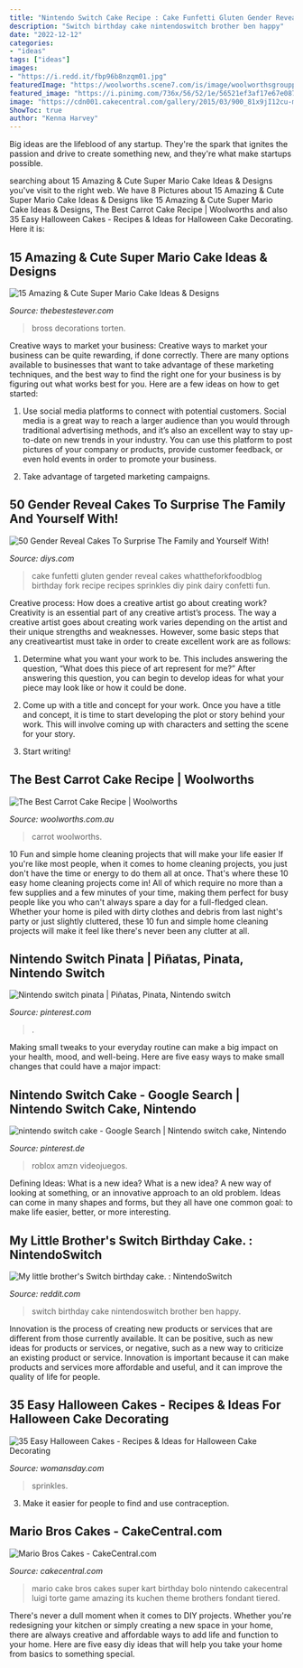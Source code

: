 ```yaml
---
title: "Nintendo Switch Cake Recipe : Cake Funfetti Gluten Gender Reveal Cakes Whattheforkfoodblog Birthday Fork Recipe Recipes Sprinkles Diy Pink Dairy Confetti Fun"
description: "Switch birthday cake nintendoswitch brother ben happy"
date: "2022-12-12"
categories:
- "ideas"
tags: ["ideas"]
images:
- "https://i.redd.it/fbp96b8nzqm01.jpg"
featuredImage: "https://woolworths.scene7.com/is/image/woolworthsgroupprod/2105-best-carrot-cake?wid=1300&amp;hei=1300"
featured_image: "https://i.pinimg.com/736x/56/52/1e/56521ef3af17e67e087e9330b20fcc4f.jpg"
image: "https://cdn001.cakecentral.com/gallery/2015/03/900_81x9jI12cu-mari-bros-cakes.jpg"
ShowToc: true
author: "Kenna Harvey"
---
```



Big ideas are the lifeblood of any startup. They're the spark that ignites the passion and drive to create something new, and they're what make startups possible.

	

		
searching about 15 Amazing &amp; Cute Super Mario Cake Ideas &amp; Designs you've visit to the right web. We have 8 Pictures about 15 Amazing &amp; Cute Super Mario Cake Ideas &amp; Designs like 15 Amazing &amp; Cute Super Mario Cake Ideas &amp; Designs, The Best Carrot Cake Recipe | Woolworths and also 35 Easy Halloween Cakes - Recipes &amp; Ideas for Halloween Cake Decorating. Here it is:
		
    
## 15 Amazing &amp; Cute Super Mario Cake Ideas &amp; Designs

<img loading=lazy src="https://www.thebestestever.com/images/2020/09/super-mario-cake-ideas-11-896x1024.jpg" onerror="this.onerror=null;this.src='https://tse4.mm.bing.net/th?id=OIP.c0JGzbFuySyqwI5lK03WFAHaId&amp;pid=15.1';" alt="15 Amazing &amp; Cute Super Mario Cake Ideas &amp; Designs">

_Source: thebestestever.com_

>bross decorations torten. 

	

Creative ways to market your business:
Creative ways to market your business can be quite rewarding, if done correctly. There are many options available to businesses that want to take advantage of these marketing techniques, and the best way to find the right one for your business is by figuring out what works best for you. Here are a few ideas on how to get started: 
1. Use social media platforms to connect with potential customers. Social media is a great way to reach a larger audience than you would through traditional advertising methods, and it’s also an excellent way to stay up-to-date on new trends in your industry. You can use this platform to post pictures of your company or products, provide customer feedback, or even hold events in order to promote your business. 

2. Take advantage of targeted marketing campaigns.

    
## 50 Gender Reveal Cakes To Surprise The Family And Yourself With!

<img loading=lazy src="http://cdn.diys.com/wp-content/uploads/2017/04/Gluten-Free-Funfetti-Cake.jpg" onerror="this.onerror=null;this.src='https://tse2.mm.bing.net/th?id=OIP.5jFTQuW6Y0qiryqsX58FHgHaLI&amp;pid=15.1';" alt="50 Gender Reveal Cakes To Surprise The Family and Yourself With!">

_Source: diys.com_

>cake funfetti gluten gender reveal cakes whattheforkfoodblog birthday fork recipe recipes sprinkles diy pink dairy confetti fun. 

	

Creative process: How does a creative artist go about creating work?
Creativity is an essential part of any creative artist’s process. The way a creative artist goes about creating work varies depending on the artist and their unique strengths and weaknesses. However, some basic steps that any creativeartist must take in order to create excellent work are as follows:
1. Determine what you want your work to be. This includes answering the question, “What does this piece of art represent for me?” After answering this question, you can begin to develop ideas for what your piece may look like or how it could be done.

2. Come up with a title and concept for your work. Once you have a title and concept, it is time to start developing the plot or story behind your work. This will involve coming up with characters and setting the scene for your story.

3. Start writing!

    
## The Best Carrot Cake Recipe | Woolworths

<img loading=lazy src="https://woolworths.scene7.com/is/image/woolworthsgroupprod/2105-best-carrot-cake?wid=1300&amp;hei=1300" onerror="this.onerror=null;this.src='https://tse3.mm.bing.net/th?id=OIP.7DvEczeXgKyESt9gMDPUFAHaHa&amp;pid=15.1';" alt="The Best Carrot Cake Recipe | Woolworths">

_Source: woolworths.com.au_

>carrot woolworths. 

	

10 Fun and simple home cleaning projects that will make your life easier
If you're like most people, when it comes to home cleaning projects, you just don't have the time or energy to do them all at once. That's where these 10 easy home cleaning projects come in! All of which require no more than a few supplies and a few minutes of your time, making them perfect for busy people like you who can't always spare a day for a full-fledged clean. Whether your home is piled with dirty clothes and debris from last night's party or just slightly cluttered, these 10 fun and simple home cleaning projects will make it feel like there's never been any clutter at all.

    
## Nintendo Switch Pinata | Piñatas, Pinata, Nintendo Switch

<img loading=lazy src="https://i.pinimg.com/736x/56/52/1e/56521ef3af17e67e087e9330b20fcc4f.jpg" onerror="this.onerror=null;this.src='https://tse2.mm.bing.net/th?id=OIP.mlZQHrIeYTr_M8hfLpZ_5wHaLi&amp;pid=15.1';" alt="Nintendo switch pinata | Piñatas, Pinata, Nintendo switch">

_Source: pinterest.com_

>. 

	

Making small tweaks to your everyday routine can make a big impact on your health, mood, and well-being. Here are five easy ways to make small changes that could have a major impact: 

    
## Nintendo Switch Cake - Google Search | Nintendo Switch Cake, Nintendo

<img loading=lazy src="https://i.pinimg.com/originals/37/52/d2/3752d26a0f5791edacaafc566d014757.jpg" onerror="this.onerror=null;this.src='https://tse4.mm.bing.net/th?id=OIP.7cSk01B0_w2a1gcsSiOVwwHaJQ&amp;pid=15.1';" alt="nintendo switch cake - Google Search | Nintendo switch cake, Nintendo">

_Source: pinterest.de_

>roblox amzn videojuegos. 

	

Defining Ideas: What is a new idea?
What is a new idea? A new way of looking at something, or an innovative approach to an old problem. Ideas can come in many shapes and forms, but they all have one common goal: to make life easier, better, or more interesting.

    
## My Little Brother&#039;s Switch Birthday Cake. : NintendoSwitch

<img loading=lazy src="https://i.redd.it/fbp96b8nzqm01.jpg" onerror="this.onerror=null;this.src='https://tse4.mm.bing.net/th?id=OIP.iFmDiJpdxT7o0EaZFRgVpgHaFj&amp;pid=15.1';" alt="My little brother&#039;s Switch birthday cake. : NintendoSwitch">

_Source: reddit.com_

>switch birthday cake nintendoswitch brother ben happy. 

	

Innovation is the process of creating new products or services that are different from those currently available. It can be positive, such as new ideas for products or services, or negative, such as a new way to criticize an existing product or service. Innovation is important because it can make products and services more affordable and useful, and it can improve the quality of life for people.

    
## 35 Easy Halloween Cakes - Recipes &amp; Ideas For Halloween Cake Decorating

<img loading=lazy src="https://hips.hearstapps.com/hmg-prod.s3.amazonaws.com/images/halloween-cakes-black-velvet-cake-1530215738.jpg?crop=1xw:1xh;center,top&amp;resize=768:*" onerror="this.onerror=null;this.src='https://tse1.mm.bing.net/th?id=OIP.KdJi0SitXkL7myjedPnQbAHaLH&amp;pid=15.1';" alt="35 Easy Halloween Cakes - Recipes &amp; Ideas for Halloween Cake Decorating">

_Source: womansday.com_

>sprinkles. 

	

3. Make it easier for people to find and use contraception.

    
## Mario Bros Cakes - CakeCentral.com

<img loading=lazy src="https://cdn001.cakecentral.com/gallery/2015/03/900_81x9jI12cu-mari-bros-cakes.jpg" onerror="this.onerror=null;this.src='https://tse3.mm.bing.net/th?id=OIP.Ti-B_3nKXHonP_iICTLu4gHaLL&amp;pid=15.1';" alt="Mario Bros Cakes - CakeCentral.com">

_Source: cakecentral.com_

>mario cake bros cakes super kart birthday bolo nintendo cakecentral luigi torte game amazing its kuchen theme brothers fondant tiered. 

	

There's never a dull moment when it comes to DIY projects. Whether you're redesigning your kitchen or simply creating a new space in your home, there are always creative and affordable ways to add life and function to your home. Here are five easy diy ideas that will help you take your home from basics to something special.

